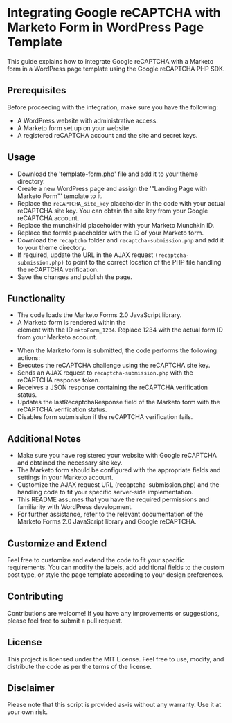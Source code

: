 # Integrating Google reCAPTCHA with Marketo Form in WordPress Page Template
This guide explains how to integrate Google reCAPTCHA with a Marketo form in a WordPress page template using the Google reCAPTCHA PHP SDK.

## Prerequisites
Before proceeding with the integration, make sure you have the following:

- A WordPress website with administrative access.
- A Marketo form set up on your website.
- A registered reCAPTCHA account and the site and secret keys.

## Usage
- Download the 'template-form.php' file and add it to your theme directory.
- Create a new WordPress page and assign the '"Landing Page with Marketo Form"' template to it.
- Replace the `reCAPTCHA_site_key` placeholder in the code with your actual reCAPTCHA site key. You can obtain the site key from your Google reCAPTCHA account.
- Replace the munchkinId placeholder with your Marketo Munchkin ID.
- Replace the formId placeholder with the ID of your Marketo form.
- Download the `recaptcha` folder and `recaptcha-submission.php` and add it to your theme directory. 
- If required, update the URL in the AJAX request `(recaptcha-submission.php)` to point to the correct location of the PHP file handling the reCAPTCHA verification.
- Save the changes and publish the page.

## Functionality
- The code loads the Marketo Forms 2.0 JavaScript library.
- A Marketo form is rendered within the <form> element with the ID `mktoForm_1234`. Replace 1234 with the actual form ID from your Marketo account.
- When the Marketo form is submitted, the code performs the following actions:
- Executes the reCAPTCHA challenge using the reCAPTCHA site key.
- Sends an AJAX request to `recaptcha-submission.php` with the reCAPTCHA response token.
- Receives a JSON response containing the reCAPTCHA verification status.
- Updates the lastRecaptchaResponse field of the Marketo form with the reCAPTCHA verification status.
- Disables form submission if the reCAPTCHA verification fails.
  
 ## Additional Notes
- Make sure you have registered your website with Google reCAPTCHA and obtained the necessary site key.
- The Marketo form should be configured with the appropriate fields and settings in your Marketo account.
- Customize the AJAX request URL (recaptcha-submission.php) and the handling code to fit your specific server-side implementation.
- This README assumes that you have the required permissions and familiarity with WordPress development.
- For further assistance, refer to the relevant documentation of the Marketo Forms 2.0 JavaScript library and Google reCAPTCHA.
  
## Customize and Extend
Feel free to customize and extend the code to fit your specific requirements. You can modify the labels, add additional fields to the custom post type, or style the page template according to your design preferences.

## Contributing
Contributions are welcome! If you have any improvements or suggestions, please feel free to submit a pull request.

## License
This project is licensed under the MIT License. Feel free to use, modify, and distribute the code as per the terms of the license.

## Disclaimer
Please note that this script is provided as-is without any warranty. Use it at your own risk.

